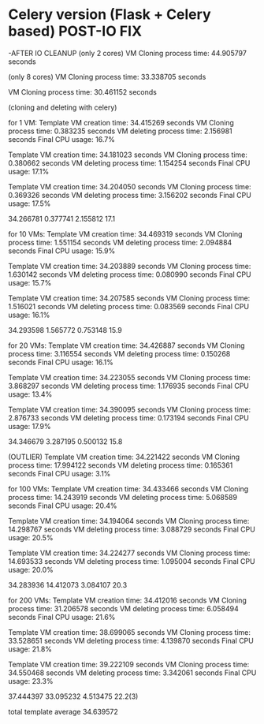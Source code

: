 # Celery version (Flask + Celery based) POST-IO FIX

-AFTER IO CLEANUP
(only 2 cores)
VM Cloning process time: 44.905797 seconds

(only 8 cores)
VM Cloning process time: 33.338705 seconds

VM Cloning process time: 30.461152 seconds

(cloning and deleting with celery)

for 1 VM:
Template VM creation time: 34.415269 seconds
VM Cloning process time: 0.383235 seconds
VM deleting process time: 2.156981 seconds
Final CPU usage: 16.7%

Template VM creation time: 34.181023 seconds
VM Cloning process time: 0.380662 seconds
VM deleting process time: 1.154254 seconds
Final CPU usage: 17.1%

Template VM creation time: 34.204050 seconds
VM Cloning process time: 0.369326 seconds
VM deleting process time: 3.156202 seconds
Final CPU usage: 17.5%

34.266781
0.377741
2.155812
17.1

for 10 VMs:
Template VM creation time: 34.469319 seconds
VM Cloning process time: 1.551154 seconds
VM deleting process time: 2.094884 seconds
Final CPU usage: 15.9%

Template VM creation time: 34.203889 seconds
VM Cloning process time: 1.630142 seconds
VM deleting process time: 0.080990 seconds
Final CPU usage: 15.7%

Template VM creation time: 34.207585 seconds
VM Cloning process time: 1.516021 seconds
VM deleting process time: 0.083569 seconds
Final CPU usage: 16.1%

34.293598
1.565772
0.753148
15.9


for 20 VMs:
Template VM creation time: 34.426887 seconds
VM Cloning process time: 3.116554 seconds
VM deleting process time: 0.150268 seconds
Final CPU usage: 16.1%

Template VM creation time: 34.223055 seconds
VM Cloning process time: 3.868297 seconds
VM deleting process time: 1.176935 seconds
Final CPU usage: 13.4%

Template VM creation time: 34.390095 seconds
VM Cloning process time: 2.876733 seconds
VM deleting process time: 0.173194 seconds
Final CPU usage: 17.9%

34.346679
3.287195
0.500132
15.8

(OUTLIER)
Template VM creation time: 34.221422 seconds
VM Cloning process time: 17.994122 seconds
VM deleting process time: 0.165361 seconds
Final CPU usage: 3.1%


for 100 VMs:
Template VM creation time: 34.433466 seconds
VM Cloning process time: 14.243919 seconds
VM deleting process time: 5.068589 seconds
Final CPU usage: 20.4%

Template VM creation time: 34.194064 seconds
VM Cloning process time: 14.298767 seconds
VM deleting process time: 3.088729 seconds
Final CPU usage: 20.5%

Template VM creation time: 34.224277 seconds
VM Cloning process time: 14.693533 seconds
VM deleting process time: 1.095004 seconds
Final CPU usage: 20.0%

34.283936
14.412073
3.084107
20.3


for 200 VMs:
Template VM creation time: 34.412016 seconds
VM Cloning process time: 31.206578 seconds
VM deleting process time: 6.058494 seconds
Final CPU usage: 21.6%

Template VM creation time: 38.699065 seconds
VM Cloning process time: 33.528651 seconds
VM deleting process time: 4.139870 seconds
Final CPU usage: 21.8%

Template VM creation time: 39.222109 seconds
VM Cloning process time: 34.550468 seconds
VM deleting process time: 3.342061 seconds
Final CPU usage: 23.3%

37.444397
33.095232
4.513475
22.2(3)

total template average
34.639572